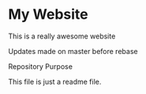 # My Website

This is a really awesome website

Updates made on master before rebase




  Repository Purpose

This file is just a readme file.



